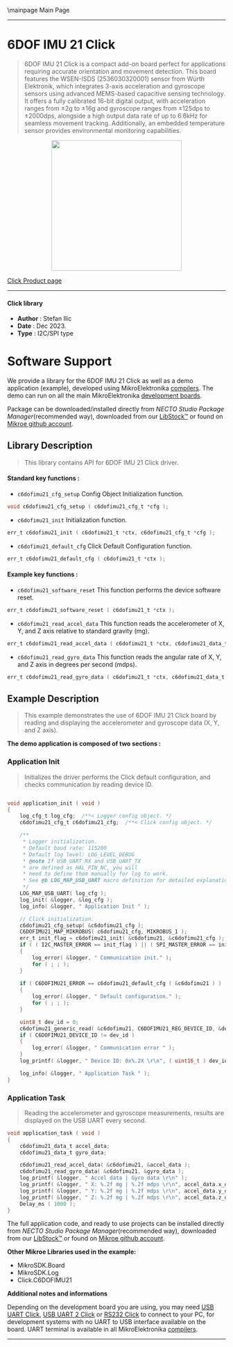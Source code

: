 \mainpage Main Page

---
# 6DOF IMU 21 Click

> 6DOF IMU 21 Click is a compact add-on board perfect for applications requiring accurate orientation and movement detection. This board features the WSEN-ISDS (2536030320001) sensor from Würth Elektronik, which integrates 3-axis acceleration and gyroscope sensors using advanced MEMS-based capacitive sensing technology. It offers a fully calibrated 16-bit digital output, with acceleration ranges from ±2g to ±16g and gyroscope ranges from ±125dps to ±2000dps, alongside a high output data rate of up to 6.6kHz for seamless movement tracking. Additionally, an embedded temperature sensor provides environmental monitoring capabilities.

<p align="center">
  <img src="https://download.mikroe.com/images/click_for_ide/6dofimu21_click.png" height=300px>
</p>

[Click Product page](https://www.mikroe.com/6dof-imu-21-click)

---


#### Click library

- **Author**        : Stefan Ilic
- **Date**          : Dec 2023.
- **Type**          : I2C/SPI type


# Software Support

We provide a library for the 6DOF IMU 21 Click
as well as a demo application (example), developed using MikroElektronika
[compilers](https://www.mikroe.com/necto-studio).
The demo can run on all the main MikroElektronika [development boards](https://www.mikroe.com/development-boards).

Package can be downloaded/installed directly from *NECTO Studio Package Manager*(recommended way), downloaded from our [LibStock&trade;](https://libstock.mikroe.com) or found on [Mikroe github account](https://github.com/MikroElektronika/mikrosdk_click_v2/tree/master/clicks).

## Library Description

> This library contains API for 6DOF IMU 21 Click driver.

#### Standard key functions :

- `c6dofimu21_cfg_setup` Config Object Initialization function.
```c
void c6dofimu21_cfg_setup ( c6dofimu21_cfg_t *cfg );
```

- `c6dofimu21_init` Initialization function.
```c
err_t c6dofimu21_init ( c6dofimu21_t *ctx, c6dofimu21_cfg_t *cfg );
```

- `c6dofimu21_default_cfg` Click Default Configuration function.
```c
err_t c6dofimu21_default_cfg ( c6dofimu21_t *ctx );
```

#### Example key functions :

- `c6dofimu21_software_reset` This function performs the device software reset.
```c
err_t c6dofimu21_software_reset ( c6dofimu21_t *ctx );
```

- `c6dofimu21_read_accel_data` This function reads the accelerometer of X, Y, and Z axis relative to standard gravity (mg).
```c
err_t c6dofimu21_read_accel_data ( c6dofimu21_t *ctx, c6dofimu21_data_t *accel_data );
```

- `c6dofimu21_read_gyro_data` This function reads the angular rate of X, Y, and Z axis in degrees per second (mdps).
```c
err_t c6dofimu21_read_gyro_data ( c6dofimu21_t *ctx, c6dofimu21_data_t *gyro_data );
```

## Example Description

> This example demonstrates the use of 6DOF IMU 21 Click board by reading and displaying 
  the accelerometer and gyroscope data (X, Y, and Z axis).

**The demo application is composed of two sections :**

### Application Init

> Initializes the driver performs the Click default configuration, 
  and checks communication by reading device ID.

```c

void application_init ( void )
{
    log_cfg_t log_cfg;  /**< Logger config object. */
    c6dofimu21_cfg_t c6dofimu21_cfg;  /**< Click config object. */

    /** 
     * Logger initialization.
     * Default baud rate: 115200
     * Default log level: LOG_LEVEL_DEBUG
     * @note If USB_UART_RX and USB_UART_TX 
     * are defined as HAL_PIN_NC, you will 
     * need to define them manually for log to work. 
     * See @b LOG_MAP_USB_UART macro definition for detailed explanation.
     */
    LOG_MAP_USB_UART( log_cfg );
    log_init( &logger, &log_cfg );
    log_info( &logger, " Application Init " );

    // Click initialization.
    c6dofimu21_cfg_setup( &c6dofimu21_cfg );
    C6DOFIMU21_MAP_MIKROBUS( c6dofimu21_cfg, MIKROBUS_1 );
    err_t init_flag = c6dofimu21_init( &c6dofimu21, &c6dofimu21_cfg );
    if ( ( I2C_MASTER_ERROR == init_flag ) || ( SPI_MASTER_ERROR == init_flag ) )
    {
        log_error( &logger, " Communication init." );
        for ( ; ; );
    }
    
    if ( C6DOFIMU21_ERROR == c6dofimu21_default_cfg ( &c6dofimu21 ) )
    {
        log_error( &logger, " Default configuration." );
        for ( ; ; );
    }

    uint8_t dev_id = 0;
    c6dofimu21_generic_read( &c6dofimu21, C6DOFIMU21_REG_DEVICE_ID, &dev_id, 1 );
    if ( C6DOFIMU21_DEVICE_ID != dev_id )
    {
        log_error( &logger, " Communication error " );
    }
    log_printf( &logger, " Device ID: 0x%.2X \r\n", ( uint16_t ) dev_id );

    log_info( &logger, " Application Task " );
}

```

### Application Task

> Reading the accelerometer and gyroscope measurements, results are displayed on the USB UART every second.

```c
void application_task ( void )
{
    c6dofimu21_data_t accel_data;
    c6dofimu21_data_t gyro_data;

    c6dofimu21_read_accel_data( &c6dofimu21, &accel_data );
    c6dofimu21_read_gyro_data( &c6dofimu21, &gyro_data );
    log_printf( &logger, " Accel data | Gyro data \r\n" );
    log_printf( &logger, " X: %.2f mg | %.2f mdps \r\n", accel_data.x_data, gyro_data.x_data );
    log_printf( &logger, " Y: %.2f mg | %.2f mdps \r\n", accel_data.y_data, gyro_data.y_data );
    log_printf( &logger, " Z: %.2f mg | %.2f mdps \r\n", accel_data.z_data, gyro_data.z_data );
    Delay_ms ( 1000 );
}
```

The full application code, and ready to use projects can be installed directly from *NECTO Studio Package Manager*(recommended way), downloaded from our [LibStock&trade;](https://libstock.mikroe.com) or found on [Mikroe github account](https://github.com/MikroElektronika/mikrosdk_click_v2/tree/master/clicks).

**Other Mikroe Libraries used in the example:**

- MikroSDK.Board
- MikroSDK.Log
- Click.C6DOFIMU21

**Additional notes and informations**

Depending on the development board you are using, you may need
[USB UART Click](https://www.mikroe.com/usb-uart-click),
[USB UART 2 Click](https://www.mikroe.com/usb-uart-2-click) or
[RS232 Click](https://www.mikroe.com/rs232-click) to connect to your PC, for
development systems with no UART to USB interface available on the board. UART
terminal is available in all MikroElektronika
[compilers](https://shop.mikroe.com/compilers).

---
